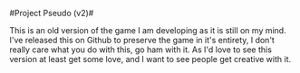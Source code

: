 #Project Pseudo (v2)#

This is an old version of the game I am developing as it is still on my mind.
I've released this on Github to preserve the game in it's entirety, I don't really care what you do with this, go ham with it. As I'd love to see this version at least get some love, and I want to see people get creative with it.
